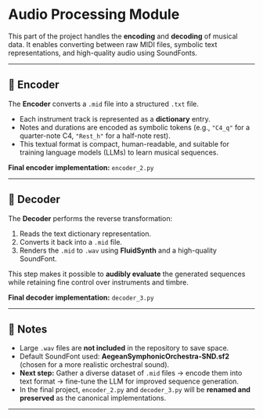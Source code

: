 # Audio Processing Module

This part of the project handles the **encoding** and **decoding** of musical data. It enables converting between raw MIDI files, symbolic text representations, and high-quality audio using SoundFonts.

---

## 🔹 Encoder

The **Encoder** converts a `.mid` file into a structured `.txt` file.

* Each instrument track is represented as a **dictionary** entry.
* Notes and durations are encoded as symbolic tokens (e.g., `"C4_q"` for a quarter-note C4, `"Rest_h"` for a half-note rest).
* This textual format is compact, human-readable, and suitable for training language models (LLMs) to learn musical sequences.

**Final encoder implementation:** `encoder_2.py`

---

## 🔹 Decoder

The **Decoder** performs the reverse transformation:

1. Reads the text dictionary representation.
2. Converts it back into a `.mid` file.
3. Renders the `.mid` to `.wav` using **FluidSynth** and a high-quality SoundFont.

This step makes it possible to **audibly evaluate** the generated sequences while retaining fine control over instruments and timbre.

**Final decoder implementation:** `decoder_3.py`

---

## 📌 Notes

* Large `.wav` files are **not included** in the repository to save space.
* Default SoundFont used: **AegeanSymphonicOrchestra-SND.sf2** (chosen for a more realistic orchestral sound).
* **Next step:** Gather a diverse dataset of `.mid` files → encode them into text format → fine-tune the LLM for improved sequence generation.
* In the final project, `encoder_2.py` and `decoder_3.py` will be **renamed and preserved** as the canonical implementations.

---
